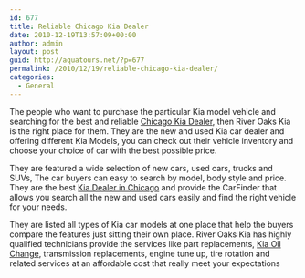 ```yaml
---
id: 677
title: Reliable Chicago Kia Dealer
date: 2010-12-19T13:57:09+00:00
author: admin
layout: post
guid: http://aquatours.net/?p=677
permalink: /2010/12/19/reliable-chicago-kia-dealer/
categories:
  - General
---
```

The people who want to purchase the particular Kia model vehicle and searching for the best and reliable [Chicago Kia Dealer](http://www.riveroakskia.com), then River Oaks Kia is the right place for them. They are the new and used Kia car dealer and offering different Kia Models, you can check out their vehicle inventory and choose your choice of car with the best possible price.

They are featured a wide selection of new cars, used cars, trucks and SUVs, The car buyers can easy to search by model, body style and price. They are the best [Kia Dealer in Chicago](http://www.riveroakskia.com/new-inventory/index.htm?reset=InventoryListing) and provide the CarFinder that allows you search all the new and used cars easily and find the right vehicle for your needs.

They are listed all types of Kia car models at one place that help the buyers compare the features just sitting their own place. River Oaks Kia has highly qualified technicians provide the services like part replacements, [Kia Oil Change](http://www.riveroakskia.com/service/index.htm), transmission replacements, engine tune up, tire rotation and related services at an affordable cost that really meet your expectations